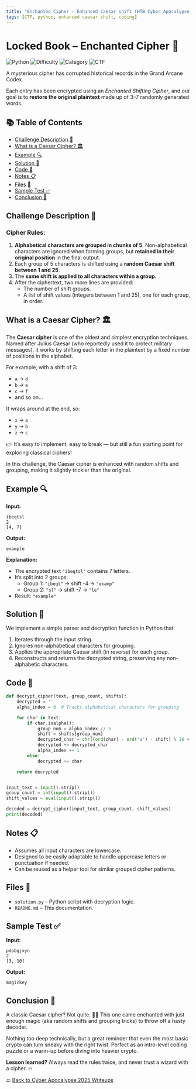 ```yaml
---
title: "Enchanted Cipher – Enhanced Caesar shift (HTB Cyber Apocalypse 2025)"
tags: [CTF, python, enhanced caesar shift, coding]
---
```


# Locked Book – Enchanted Cipher 🔐

![Python](https://img.shields.io/badge/language-Python-blue.svg)
![Difficulty](https://img.shields.io/badge/difficulty-Easy-blue.svg)
![Category](https://img.shields.io/badge/category-Coding-lightgrey.svg)
![CTF](https://img.shields.io/badge/Event-HTB%20Cyber%20Apocalypse%202025-purple)

A mysterious cipher has corrupted historical records in the Grand Arcane Codex. 

Each entry has been encrypted using an *Enchanted Shifting Cipher*, and our goal is to **restore the original plaintext** made up of 3–7 randomly generated words.

## 📚 Table of Contents

- [Challenge Description 📜](#challenge-description-)
- [What is a Caesar Cipher? 🏛️](#what-is-a-caesar-cipher-%EF%B8%8F)
- [Example 🔍](#example-)
- [Solution 🤩](#solution-)
- [Code 🦖](#code-)
- [Notes 📋](#notes-)
- [Files 📁](#files-)
- [Sample Test ✅](#sample-test-)
- [Conclusion 🧾](#conclusion-)

## Challenge Description 📜

### Cipher Rules:

1. **Alphabetical characters are grouped in chunks of 5**. Non-alphabetical characters are ignored when forming groups, but **retained in their original position** in the final output.
2. Each group of 5 characters is shifted using a **random Caesar shift between 1 and 25**.
3. The **same shift is applied to all characters within a group**.
4. After the ciphertext, two more lines are provided:
   - The number of shift groups.
   - A list of shift values (integers between 1 and 25), one for each group, in order.

## What is a Caesar Cipher? 🏛️

The **Caesar cipher** is one of the oldest and simplest encryption techniques. Named after Julius Caesar (who reportedly used it to protect military messages), it works by shifting each letter in the plaintext by a fixed number of positions in the alphabet.

For example, with a shift of 3:
- `a` → `d`
- `b` → `e`
- `c` → `f`
- and so on...

It wraps around at the end, so:
- `x` → `a`
- `y` → `b`
- `z` → `c`

👉 It’s easy to implement, easy to break — but still a fun starting point for exploring classical ciphers!

In this challenge, the Caesar cipher is enhanced with random shifts and grouping, making it slightly trickier than the original.

## Example 🔍

**Input:**
```
ibeqtsl
2
[4, 7]
```

**Output:**
```
example
```

**Explanation:**

- The encrypted text `"ibeqtsl"` contains 7 letters.
- It’s split into 2 groups:  
  - Group 1: `"ibeqt"` → shift -4 → `"examp"`  
  - Group 2: `"sl"` → shift -7 → `"le"`  
- Result: `"example"`

## Solution 🤩

We implement a simple parser and decryption function in Python that:

1. Iterates through the input string.
2. Ignores non-alphabetical characters for grouping.
3. Applies the appropriate Caesar shift (in reverse) for each group.
4. Reconstructs and returns the decrypted string, preserving any non-alphabetic characters.

## Code 🦖

```python
def decrypt_cipher(text, group_count, shifts):
    decrypted = ''
    alpha_index = 0  # Tracks alphabetical characters for grouping

    for char in text:
        if char.isalpha():
            group_num = alpha_index // 5
            shift = shifts[group_num]
            decrypted_char = chr((ord(char) - ord('a') - shift) % 26 + ord('a'))
            decrypted += decrypted_char
            alpha_index += 1
        else:
            decrypted += char

    return decrypted


input_text = input().strip()
group_count = int(input().strip())
shift_values = eval(input().strip())

decoded = decrypt_cipher(input_text, group_count, shift_values)
print(decoded)
```

## Notes 📋

- Assumes all input characters are lowercase.
- Designed to be easily adaptable to handle uppercase letters or punctuation if needed.
- Can be reused as a helper tool for similar grouped cipher patterns.

## Files 📁

- `solution.py` – Python script with decryption logic.
- `README.md` – This documentation.

## Sample Test ✅

**Input:**
```
pdobgjvyn
2
[3, 10]
```

**Output:**
```
magickey
```
## Conclusion 🧾

A classic Caesar cipher? Not quite. 🧙‍♂️
This one came enchanted with just enough magic (aka random shifts and grouping tricks) to throw off a hasty decoder.

Nothing too deep technically, but a great reminder that even the most basic crypto can turn sneaky with the right twist. Perfect as an intro-level coding puzzle or a warm-up before diving into heavier crypto.

**Lesson learned?** Always read the rules twice, and never trust a wizard with a cipher. 🔥

🔙 [Back to Cyber Apocalypse 2025 Writeups](../../)
